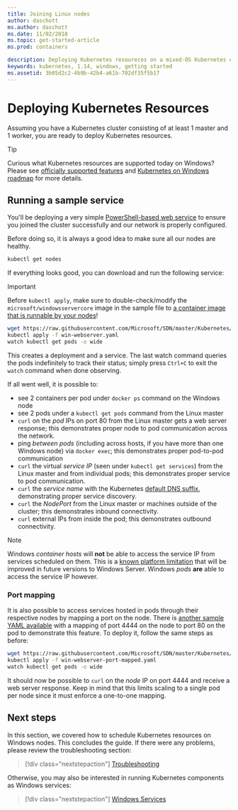 ```yaml
---
title: Joining Linux nodes
author: daschott
ms.author: daschott
ms.date: 11/02/2018
ms.topic: get-started-article
ms.prod: containers

description: Deploying Kubernetes resoureces on a mixed-OS Kubernetes cluster.
keywords: kubernetes, 1.14, windows, getting started
ms.assetid: 3b05d2c2-4b9b-42b4-a61b-702df35f5b17
---
```

# Deploying Kubernetes Resources #
Assuming you have a Kubernetes cluster consisting of at least 1 master and 1 worker, you are ready to deploy Kubernetes resources.
> [!TIP] 
> Curious what Kubernetes resources are supported today on Windows? Please see [officially supported features](https://kubernetes.io/docs/getting-started-guides/windows/#supported-features) and [Kubernetes on Windows roadmap](https://trello.com/b/rjTqrwjl/windows-k8s-roadmap) for more details.


## Running a sample service ##
You'll be deploying a very simple [PowerShell-based web service](https://github.com/Microsoft/SDN/blob/master/Kubernetes/WebServer.yaml) to ensure you joined the cluster successfully and our network is properly configured.

Before doing so, it is always a good idea to make sure all our nodes are healthy.
```bash
kubectl get nodes
```

If everything looks good, you can download and run the following service:
> [!Important] 
> Before `kubectl apply`, make sure to double-check/modify the `microsoft/windowsservercore` image in the sample file to [a container image that is runnable by your nodes](https://docs.microsoft.com/en-us/virtualization/windowscontainers/deploy-containers/version-compatibility#choosing-container-os-versions)!

```bash
wget https://raw.githubusercontent.com/Microsoft/SDN/master/Kubernetes/flannel/l2bridge/manifests/simpleweb.yml -O win-webserver.yaml
kubectl apply -f win-webserver.yaml
watch kubectl get pods -o wide
```

This creates a deployment and a service. The last watch command queries the pods indefinitely to track their status; simply press `Ctrl+C` to exit the `watch` command when done observing.

If all went well, it is possible to:

  - see 2 containers per pod under `docker ps` command on the Windows node
  - see 2 pods under a `kubectl get pods` command from the Linux master
  - `curl` on the *pod* IPs on port 80 from the Linux master gets a web server response; this demonstrates proper node to pod communication across the network.
  - ping *between pods* (including across hosts, if you have more than one Windows node) via `docker exec`; this demonstrates proper pod-to-pod communication
  - `curl` the virtual *service IP* (seen under `kubectl get services`) from the Linux master and from individual pods; this demonstrates proper service to pod communication.
  - `curl` the *service name* with the Kubernetes [default DNS suffix](https://kubernetes.io/docs/concepts/services-networking/dns-pod-service/#services), demonstrating proper service discovery.
  - `curl` the *NodePort* from the Linux master or machines outside of the cluster; this demonstrates inbound connectivity.
  - `curl` external IPs from inside the pod; this demonstrates outbound connectivity.

> [!Note]  
> Windows *container hosts* will **not** be able to access the service IP from services scheduled on them. This is a [known platform limitation](./common-problems.md#my-windows-node-cannot-access-my-services-using-the-service-ip) that will be improved in future versions to Windows Server. Windows *pods* **are** able to access the service IP however.

### Port mapping ### 
It is also possible to access services hosted in pods through their respective nodes by mapping a port on the node. There is [another sample YAML available](https://github.com/Microsoft/SDN/blob/master/Kubernetes/PortMapping.yaml) with a mapping of port 4444 on the node to port 80 on the pod to demonstrate this feature. To deploy it, follow the same steps as before:

```bash
wget https://raw.githubusercontent.com/Microsoft/SDN/master/Kubernetes/PortMapping.yaml -O win-webserver-port-mapped.yaml
kubectl apply -f win-webserver-port-mapped.yaml
watch kubectl get pods -o wide
```

It should now be possible to `curl` on the *node* IP on port 4444 and receive a web server response. Keep in mind that this limits scaling to a single pod per node since it must enforce a one-to-one mapping.


## Next steps ##
In this section, we covered how to schedule Kubernetes resources on Windows nodes. This concludes the guide. If there were any problems, please review the troubleshooting section:

> [!div class="nextstepaction"]
> [Troubleshooting](./common-problems.md)

Otherwise, you may also be interested in running Kubernetes components as Windows services:
> [!div class="nextstepaction"]
> [Windows Services](./kube-windows-services.md)